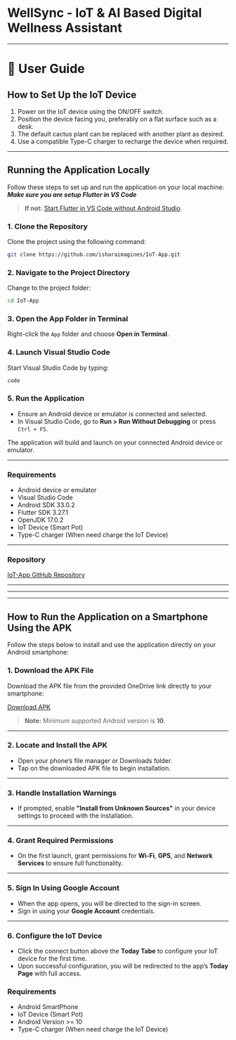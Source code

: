 # WellSync - IoT & AI Based Digital Wellness Assistant

---

# 📘 User Guide

## How to Set Up the IoT Device

1. Power on the IoT device using the ON/OFF switch.
2. Position the device facing you, preferably on a flat surface such as a desk.
3. The default cactus plant can be replaced with another plant as desired.
4. Use a compatible Type-C charger to recharge the device when required.

---

## Running the Application Locally

Follow these steps to set up and run the application on your local machine:
**_Make sure you are setup Flutter in VS Code_**

> **If not:** [Start Flutter in VS Code without Android Studio](https://medium.com/@kittisakara/start-flutter-in-vs-code-without-android-studio-d57ae92e29cd).

### 1. Clone the Repository

Clone the project using the following command:

```bash
git clone https://github.com/isharaimagines/IoT-App.git
```

### 2. Navigate to the Project Directory

Change to the project folder:

```bash
cd IoT-App
```

### 3. Open the App Folder in Terminal

Right-click the `App` folder and choose **Open in Terminal**.

### 4. Launch Visual Studio Code

Start Visual Studio Code by typing:

```bash
code
```

### 5. Run the Application

- Ensure an Android device or emulator is connected and selected.
- In Visual Studio Code, go to **Run > Run Without Debugging** or press `Ctrl + F5`.

The application will build and launch on your connected Android device or emulator.

---

### Requirements

- Android device or emulator
- Visual Studio Code
- Android SDK 33.0.2
- Flutter SDK 3.27.1
- OpenJDK 17.0.2
- IoT Device (Smart Pot)
- Type-C charger (When need charge the IoT Device)

---

### Repository

[IoT-App GitHub Repository](https://github.com/isharaimagines/IoT-App)

---

---

---

## How to Run the Application on a Smartphone Using the APK

Follow the steps below to install and use the application directly on your Android smartphone:

### 1. Download the APK File

Download the APK file from the provided OneDrive link directly to your smartphone:

[Download APK](https://liveplymouthac-my.sharepoint.com/:f:/g/personal/10898919_students_plymouth_ac_uk/E-sHvKDCYDEtIplFP-bXBOAcB7uyjTKmh-z2ZwjwKdB8dAg?e=IaqX8P)

> **Note:** Minimum supported Android version is **10**.

---

### 2. Locate and Install the APK

- Open your phone’s file manager or Downloads folder.
- Tap on the downloaded APK file to begin installation.

---

### 3. Handle Installation Warnings

- If prompted, enable **"Install from Unknown Sources"** in your device settings to proceed with the installation.

---

### 4. Grant Required Permissions

- On the first launch, grant permissions for **Wi-Fi**, **GPS**, and **Network Services** to ensure full functionality.

---

### 5. Sign In Using Google Account

- When the app opens, you will be directed to the sign-in screen.
- Sign in using your **Google Account** credentials.

---

### 6. Configure the IoT Device

- Click the connect button above the **Today Tabe** to configure your IoT device for the first time.
- Upon successful configuration, you will be redirected to the app’s **Today Page** with full access.

### Requirements

- Android SmartPhone
- IoT Device (Smart Pot)
- Android Version >= 10
- Type-C charger (When need charge the IoT Device)

